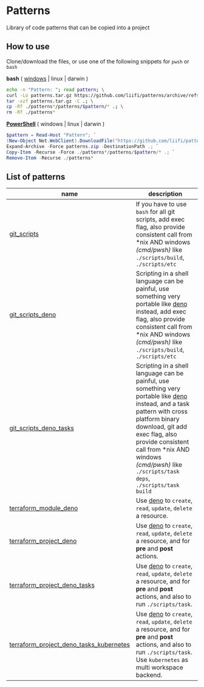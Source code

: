 # Patterns

Library of code patterns that can be copied into a project

## How to use

Clone/download the files, or use one of the following snippets for `pwsh` or `bash`

**bash** ( [windows](https://github.com/git-for-windows/git/releases) | linux | darwin )
 ```bash
 echo -n "Pattern: "; read pattern; \
 curl -Lo patterns.tar.gz https://github.com/liifi/patterns/archive/refs/heads/main.tar.gz; \
 tar -xzf patterns.tar.gz -C .; \
 cp -Rf ./patterns*/patterns/$pattern/* .; \
 rm -Rf ./patterns*
 ```

**[PowerShell](https://github.com/PowerShell/PowerShell#get-powershell)** ( windows | linux | darwin )
 ```powershell
 $pattern = Read-Host "Pattern"; `
 (New-Object Net.WebClient).DownloadFile("https://github.com/liifi/patterns/archive/refs/heads/main.zip", "$(pwd)/patterns.zip"); `
 Expand-Archive -Force patterns.zip -DestinationPath .; `
 Copy-Item -Recurse -Force ./patterns*/patterns/$pattern/* .; `
 Remove-Item -Recurse ./patterns*
 ```



## List of patterns

| name | description |
|-|-|
| [git_scripts](./patterns/git_scripts) | If you have to use `bash` for all git scripts, add exec flag, also provide consistent call from *nix AND windows *(cmd/pwsh)* like `./scripts/build`, `./scripts/etc` |
| [git_scripts_deno](./patterns/git_scripts_deno) | Scripting in a shell language can be painful, use something very portable like [deno](https://deno.land/) instead, add exec flag, also provide consistent call from *nix AND windows *(cmd/pwsh)* like `./scripts/build`, `./scripts/etc` |
| [git_scripts_deno_tasks](./patterns/git_scripts_deno_tasks) | Scripting in a shell language can be painful, use something very portable like [deno](https://deno.land/) instead, and a task pattern with cross platform binary download, git add exec flag, also provide consistent call from *nix AND windows *(cmd/pwsh)* like `./scripts/task deps`, `./scripts/task build` |
| [terraform_module_deno](./patterns/terraform_module_deno) | Use [deno](http://deno.land/) to `create`, `read`, `update`, `delete` a resource. |
| [terraform_project_deno](./patterns/terraform_project_deno) | Use [deno](http://deno.land/) to `create`, `read`, `update`, `delete` a resource, and for **pre** and **post** actions. |
| [terraform_project_deno_tasks](./patterns/terraform_project_deno_tasks) | Use [deno](http://deno.land/) to `create`, `read`, `update`, `delete` a resource, and for **pre** and **post** actions, and also to run `./scripts/task`. |
| [terraform_project_deno_tasks_kubernetes](./patterns/terraform_project_deno_tasks_kubernetes) | Use [deno](http://deno.land/) to `create`, `read`, `update`, `delete` a resource, and for **pre** and **post** actions, and also to run `./scripts/task`. Use `kubernetes` as multi workspace backend. |